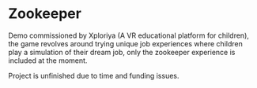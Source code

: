# Zookeeper

Demo commissioned by Xploriya (A VR educational platform for children), the game revolves around trying unique job experiences where children play a simulation of their dream job, only the zookeeper experience is included at the moment.

Project is unfinished due to time and funding issues.
